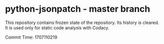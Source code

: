 # python-jsonpatch - master branch

This repository contains frozen state of the repository.
Its history is cleared. It is used only for static code
analysis with Codacy.

Commit Time: 1707110219